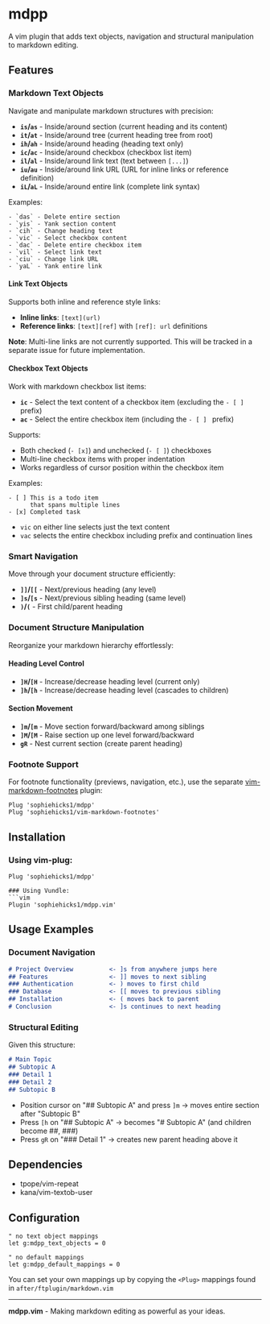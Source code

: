 # mdpp

A vim plugin that adds text objects, navigation and structural manipulation to markdown editing.

## Features

### Markdown Text Objects

Navigate and manipulate markdown structures with precision:

- **`is`/`as`** - Inside/around section (current heading and its content)
- **`it`/`at`** - Inside/around tree (current heading tree from root)  
- **`ih`/`ah`** - Inside/around heading (heading text only)
- **`ic`/`ac`** - Inside/around checkbox (checkbox list item)
- **`il`/`al`** - Inside/around link text (text between `[...]`)
- **`iu`/`au`** - Inside/around link URL (URL for inline links or reference definition)
- **`iL`/`aL`** - Inside/around entire link (complete link syntax)

Examples:
```
- `das` - Delete entire section
- `yis` - Yank section content  
- `cih` - Change heading text
- `vic` - Select checkbox content
- `dac` - Delete entire checkbox item
- `vil` - Select link text
- `ciu` - Change link URL
- `yaL` - Yank entire link
```

#### Link Text Objects

Supports both inline and reference style links:
- **Inline links**: `[text](url)` 
- **Reference links**: `[text][ref]` with `[ref]: url` definitions

**Note**: Multi-line links are not currently supported. This will be tracked in a separate issue for future implementation.

#### Checkbox Text Objects

Work with markdown checkbox list items:
- **`ic`** - Select the text content of a checkbox item (excluding the `- [ ] ` prefix)
- **`ac`** - Select the entire checkbox item (including the `- [ ] ` prefix)

Supports:
- Both checked (`- [x]`) and unchecked (`- [ ]`) checkboxes
- Multi-line checkbox items with proper indentation
- Works regardless of cursor position within the checkbox item

Examples:
```
- [ ] This is a todo item
      that spans multiple lines
- [x] Completed task
```
- `vic` on either line selects just the text content
- `vac` selects the entire checkbox including prefix and continuation lines

### Smart Navigation

Move through your document structure efficiently:

- **`]]`/`[[`** - Next/previous heading (any level)
- **`]s`/`[s`** - Next/previous sibling heading (same level)
- **`)`/`(`** - First child/parent heading

### Document Structure Manipulation

Reorganize your markdown hierarchy effortlessly:

#### Heading Level Control
- **`]H`/`[H`** - Increase/decrease heading level (current only)
- **`]h`/`[h`** - Increase/decrease heading level (cascades to children)

#### Section Movement  
- **`]m`/`[m`** - Move section forward/backward among siblings
- **`]M`/`[M`** - Raise section up one level forward/backward
- **`gR`** - Nest current section (create parent heading)

### Footnote Support

For footnote functionality (previews, navigation, etc.), use the separate [vim-markdown-footnotes](https://github.com/sophiehicks1/vim-markdown-footnotes) plugin:

```vim
Plug 'sophiehicks1/mdpp'
Plug 'sophiehicks1/vim-markdown-footnotes'
```

<!-- ### Additional Features -->

<!-- - **`<C-f>`** (Insert mode) - Insert footnote with interactive prompt -->
<!-- - **`<C-l>`** (Insert mode) - Insert reference link with interactive prompt -->

## Installation

### Using vim-plug:
```vim
Plug 'sophiehicks1/mdpp'

### Using Vundle:
```vim
Plugin 'sophiehicks1/mdpp.vim'
```

## Usage Examples

### Document Navigation
```markdown
# Project Overview          <- ]s from anywhere jumps here
## Features                 <- ]] moves to next sibling  
### Authentication          <- ) moves to first child
### Database                <- [[ moves to previous sibling
## Installation             <- ( moves back to parent
# Conclusion                <- ]s continues to next heading
```

### Structural Editing
Given this structure:
```markdown
# Main Topic
## Subtopic A
### Detail 1
### Detail 2  
## Subtopic B
```

- Position cursor on "## Subtopic A" and press `]m` → moves entire section after "Subtopic B"
- Press `[h` on "## Subtopic A" → becomes "# Subtopic A" (and children become ##, ###)
- Press `gR` on "### Detail 1" → creates new parent heading above it

## Dependencies

- tpope/vim-repeat
- kana/vim-textob-user

## Configuration

```vim
" no text object mappings
let g:mdpp_text_objects = 0

" no default mappings
let g:mdpp_default_mappings = 0
```

You can set your own mappings up by copying the `<Plug>` mappings found in `after/ftplugin/markdown.vim`

---

**mdpp.vim** - Making markdown editing as powerful as your ideas.
